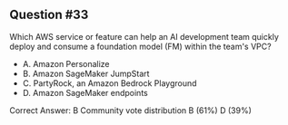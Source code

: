 ## Question #33

Which AWS service or feature can help an AI development team quickly deploy and consume a foundation model (FM) within the team's VPC?

- A. Amazon Personalize
- B. Amazon SageMaker JumpStart
- C. PartyRock, an Amazon Bedrock Playground
- D. Amazon SageMaker endpoints 

Correct Answer: 
B Community vote distribution B (61%) D (39%)